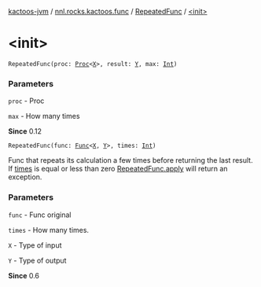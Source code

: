 [kactoos-jvm](../../index.md) / [nnl.rocks.kactoos.func](../index.md) / [RepeatedFunc](index.md) / [&lt;init&gt;](./-init-.md)

# &lt;init&gt;

`RepeatedFunc(proc: `[`Proc`](../../nnl.rocks.kactoos/-proc/index.md)`<`[`X`](index.md#X)`>, result: `[`Y`](index.md#Y)`, max: `[`Int`](https://kotlinlang.org/api/latest/jvm/stdlib/kotlin/-int/index.html)`)`

### Parameters

`proc` - Proc

`max` - How many times

**Since**
0.12

`RepeatedFunc(func: `[`Func`](../../nnl.rocks.kactoos/-func/index.md)`<`[`X`](index.md#X)`, `[`Y`](index.md#Y)`>, times: `[`Int`](https://kotlinlang.org/api/latest/jvm/stdlib/kotlin/-int/index.html)`)`

Func that repeats its calculation a few times before returning the last result.
If [times](#) is equal or less than zero [RepeatedFunc.apply](apply.md) will return an exception.

### Parameters

`func` - Func original

`times` - How many times.

`X` - Type of input

`Y` - Type of output

**Since**
0.6

